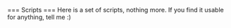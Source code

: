 === Scripts ===
Here is a set of scripts, nothing more. If you find it usable for anything, tell me :)
